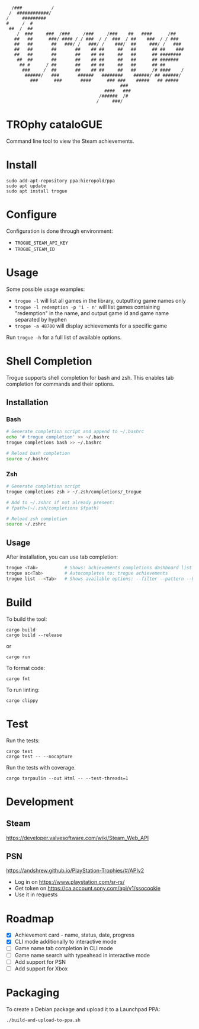 ```
  /###           /                                                  
 /  ############/                                                   
/     #########                                                     
#     /  #                                                          
 ##  /  ##                                                          
    /  ###     ###  /###     /###     /###    ##   ####      /##    
   ##   ##      ###/ #### / / ###  / /  ###  / ##    ###  / / ###   
   ##   ##       ##   ###/ /   ###/ /    ###/  ##     ###/ /   ###  
   ##   ##       ##       ##    ## ##     ##   ##      ## ##    ### 
   ##   ##       ##       ##    ## ##     ##   ##      ## ########  
    ##  ##       ##       ##    ## ##     ##   ##      ## #######   
     ## #      / ##       ##    ## ##     ##   ##      ## ##        
      ###     /  ##       ##    ## ##     ##   ##      /# ####    / 
       ######/   ###       ######   ########    ######/ ## ######/  
         ###      ###       ####      ### ###    #####   ## #####   
                                           ###                      
                                     ####   ###                     
                                   /######  /#                      
                                  /     ###/                
```

# TROphy cataloGUE

Command line tool to view the Steam achievements.

# Install
```
sudo add-apt-repository ppa:hieropold/ppa
sudo apt update
sudo apt install trogue
```

# Configure

Configuration is done through environment:
* `TROGUE_STEAM_API_KEY`
* `TROGUE_STEAM_ID`

# Usage

Some possible usage examples:
* `trogue -l` will list all games in the library, outputting game names only
* `trogue -l redemption -p 'i - n'` will list games containing "redemption" in the name, and output game id and game name separated by hyphen
* `trogue -a 48700` will display achievements for a specific game

Run `trogue -h` for a full list of available options.

# Shell Completion

Trogue supports shell completion for bash and zsh. This enables tab completion for commands and their options.

## Installation

### Bash
```bash
# Generate completion script and append to ~/.bashrc
echo '# trogue completion' >> ~/.bashrc
trogue completions bash >> ~/.bashrc

# Reload bash completion
source ~/.bashrc
```

### Zsh
```bash
# Generate completion script
trogue completions zsh > ~/.zsh/completions/_trogue

# Add to ~/.zshrc if not already present:
# fpath=(~/.zsh/completions $fpath)

# Reload zsh completion
source ~/.zshrc
```

## Usage

After installation, you can use tab completion:

```bash
trogue <Tab>          # Shows: achievements completions dashboard list progress
trogue ac<Tab>        # Autocompletes to: trogue achievements
trogue list --<Tab>   # Shows available options: --filter --pattern --help
```

# Build

To build the tool:
```
cargo build
cargo build --release
```

or

```
cargo run
```

To format code:
```
cargo fmt
```

To run linting:
```
cargo clippy
```

# Test

Run the tests:
```
cargo test
cargo test -- --nocapture
```

Run the tests with coverage.
```
cargo tarpaulin --out Html -- --test-threads=1
```

# Development

## Steam
https://developer.valvesoftware.com/wiki/Steam_Web_API

## PSN
https://andshrew.github.io/PlayStation-Trophies/#/APIv2
* Log in on https://www.playstation.com/sr-rs/
* Get token on https://ca.account.sony.com/api/v1/ssocookie
* Use it in requests

# Roadmap

- [x] Achievement card - name, status, date, progress
- [x] CLI mode additionally to interactive mode
- [ ] Game name tab completion in CLI mode
- [ ] Game name search with typeahead in interactive mode
- [ ] Add support for PSN
- [ ] Add support for Xbox

# Packaging

To create a Debian package and upload it to a Launchpad PPA:

```bash
./build-and-upload-to-ppa.sh
```
